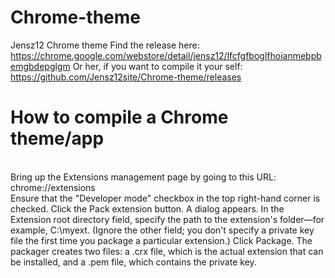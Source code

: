 Chrome-theme
============

Jensz12 Chrome theme
Find the release here: https://chrome.google.com/webstore/detail/jensz12/lfcfgfboglfhoianmebpbemgbdepglgm
Or her, if you want to compile it your self: https://github.com/Jensz12site/Chrome-theme/releases

How to compile a Chrome theme/app
============

<br>Bring up the Extensions management page by going to this URL:
chrome://extensions</br>
Ensure that the "Developer mode" checkbox in the top right-hand corner is checked.
Click the Pack extension button. A dialog appears.
In the Extension root directory field, specify the path to the extension's folder—for example, C:\myext. (Ignore the other field; you don't specify a private key file the first time you package a particular extension.)
Click Package. The packager creates two files: a .crx file, which is the actual extension that can be installed, and a .pem file, which contains the private key.
